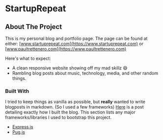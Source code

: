 # StartupRepeat

## About The Project

This is my personal blog and portfolio page. The page can be found at either: [www.startuprepeat.com](https://www.startuprepeat.com) or [www.paultrettenero.com](https://www.paultrettenero.com) 

Here's what to expect:
* A clean responsive website showing off my mad skillz :smile:
* Rambling blog posts about music, technology, media, and other random things.


### Built With

I tried to keep things as vanilla as possible, but **really** wanted to write blogposts in markdown. (So I used a few frameworks) [Here](https://www.startuprepeat.com/programming/how-this-website-was-built) is a post detailing exactly how I built the blog. This section lists any major frameworks/libraries I used to bootstrap this project.

* [Express.js](https://expressjs.com/)
* [Pug.js](pugjs.org)
